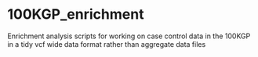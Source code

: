 # 100KGP_enrichment
Enrichment analysis scripts for working on case control data in the 100KGP in a tidy vcf wide data format rather than aggregate data files

